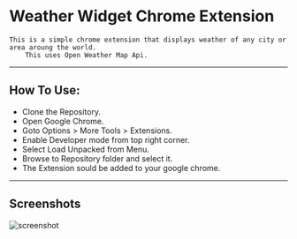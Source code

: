 # Weather Widget Chrome Extension

    This is a simple chrome extension that displays weather of any city or area aroung the world. 
        This uses Open Weather Map Api.

---

## How To Use:
* Clone the Repository.
* Open Google Chrome.
* Goto Options > More Tools > Extensions.
* Enable Developer mode from top right corner.
* Select Load Unpacked from Menu.
* Browse to Repository folder and select it.
* The Extension sould be added to your google chrome.

---

## Screenshots

![screenshot](https://user-images.githubusercontent.com/32388461/65270563-0d0bb280-db39-11e9-9eff-74dd2e5b08f9.PNG)
